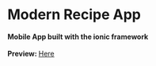 Modern Recipe App
=================

<b>Mobile App built with the ionic framework</b>
<br><br>
<b>Preview: </b><a href="http://alexliu03.github.io/Modern-Recipe-App">Here</a>
